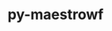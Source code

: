---
title: "py-maestrowf"
layout: cache
categories: [package, develop]
meta: {"compilers": ["gcc@=7.5.0"], "num_specs": 14, "num_specs_by_stack": {"radiuss": 12, "root": 14}, "oss": ["ubuntu18.04"], "platforms": ["linux"], "stacks": ["radiuss", "root"], "targets": ["x86_64_v3"], "versions": ["1.1.9"]}
spec_details: [{"compiler": "gcc@=7.5.0", "hash": "2t5pktvvhftmx7vrvfzpor6mvpfl3h5s", "os": "ubuntu18.04", "platform": "linux", "size": "-", "stacks": ["radiuss", "root"], "target": "x86_64_v3", "variants": ["build_system=python_pip"], "versions": ["1.1.9"]}, {"compiler": "gcc@=7.5.0", "hash": "3545drhqdhu6c55tghpagx75pz2d45vp", "os": "ubuntu18.04", "platform": "linux", "size": "-", "stacks": ["radiuss", "root"], "target": "x86_64_v3", "variants": ["build_system=python_pip"], "versions": ["1.1.9"]}, {"compiler": "gcc@=7.5.0", "hash": "5knnkdx4dy6fpur57t7stgua5hhcd5mf", "os": "ubuntu18.04", "platform": "linux", "size": "-", "stacks": ["radiuss", "root"], "target": "x86_64_v3", "variants": ["build_system=python_pip"], "versions": ["1.1.9"]}, {"compiler": "gcc@=7.5.0", "hash": "7gais7wd3yrvmrkaw44gx7xvgyrsvcr7", "os": "ubuntu18.04", "platform": "linux", "size": "-", "stacks": ["radiuss", "root"], "target": "x86_64_v3", "variants": ["build_system=python_pip"], "versions": ["1.1.9"]}, {"compiler": "gcc@=7.5.0", "hash": "d344ua2ex3duvl37cxtesat45gfpjmlj", "os": "ubuntu18.04", "platform": "linux", "size": "-", "stacks": ["radiuss", "root"], "target": "x86_64_v3", "variants": ["build_system=python_pip"], "versions": ["1.1.9"]}, {"compiler": "gcc@=7.5.0", "hash": "d4gdzf7oytjem4dkqqutj2biq5j4e7x5", "os": "ubuntu18.04", "platform": "linux", "size": "-", "stacks": ["radiuss", "root"], "target": "x86_64_v3", "variants": ["build_system=python_pip"], "versions": ["1.1.9"]}, {"compiler": "gcc@=7.5.0", "hash": "grsbnc5sx2aks74ppdertplppgeiekyz", "os": "ubuntu18.04", "platform": "linux", "size": "-", "stacks": ["radiuss", "root"], "target": "x86_64_v3", "variants": ["build_system=python_pip"], "versions": ["1.1.9"]}, {"compiler": "gcc@=7.5.0", "hash": "hdlgrcsi36gr6gdm6ol5uyqeexbloqhk", "os": "ubuntu18.04", "platform": "linux", "size": "-", "stacks": ["radiuss", "root"], "target": "x86_64_v3", "variants": ["build_system=python_pip"], "versions": ["1.1.9"]}, {"compiler": "gcc@=7.5.0", "hash": "laduotsu7pna6mafxndtwd6qrmq32m7n", "os": "ubuntu18.04", "platform": "linux", "size": "-", "stacks": ["radiuss", "root"], "target": "x86_64_v3", "variants": ["build_system=python_pip"], "versions": ["1.1.9"]}, {"compiler": "gcc@=7.5.0", "hash": "lwkffd6vci72rgb7e252xxmq7txoxhfz", "os": "ubuntu18.04", "platform": "linux", "size": "-", "stacks": ["root"], "target": "x86_64_v3", "variants": ["build_system=python_pip"], "versions": ["1.1.9"]}, {"compiler": "gcc@=7.5.0", "hash": "otayviuedrcoj7xv4o6cmdyslvnxkjjw", "os": "ubuntu18.04", "platform": "linux", "size": "-", "stacks": ["radiuss", "root"], "target": "x86_64_v3", "variants": ["build_system=python_pip"], "versions": ["1.1.9"]}, {"compiler": "gcc@=7.5.0", "hash": "r57nzsollcnxjmudwutkvnqg6lzqej3b", "os": "ubuntu18.04", "platform": "linux", "size": "-", "stacks": ["radiuss", "root"], "target": "x86_64_v3", "variants": ["build_system=python_pip"], "versions": ["1.1.9"]}, {"compiler": "gcc@=7.5.0", "hash": "v7wjju7mbydz46e25rqghoysyt5afonl", "os": "ubuntu18.04", "platform": "linux", "size": "-", "stacks": ["root"], "target": "x86_64_v3", "variants": ["build_system=python_pip"], "versions": ["1.1.9"]}, {"compiler": "gcc@=7.5.0", "hash": "xr5f3zcny6hce2fuv665zbhgmjpwspql", "os": "ubuntu18.04", "platform": "linux", "size": "-", "stacks": ["radiuss", "root"], "target": "x86_64_v3", "variants": ["build_system=python_pip"], "versions": ["1.1.9"]}]
---